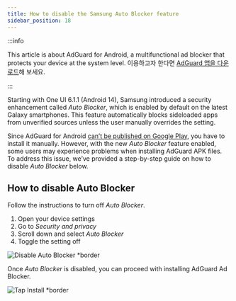 ```yaml
---
title: How to disable the Samsung Auto Blocker feature
sidebar_position: 18
---
```


:::info

This article is about AdGuard for Android, a multifunctional ad blocker that protects your device at the system level. 이용하고자 한다면 [AdGuard 앱을 다운로드](https://agrd.io/download-kb-adblock)해 보세요.

:::

Starting with One UI 6.1.1 (Android 14), Samsung introduced a security enhancement called _Auto Blocker_, which is enabled by default on the latest Galaxy smartphones. This feature automatically blocks sideloaded apps from unverified sources unless the user manually overrides the setting.

Since AdGuard for Android [can’t be published on Google Play](https://adguard.com/en/blog/adguard-google-play-removal.html), you have to install it manually. However, with the new _Auto Blocker_ feature enabled, some users may experience problems when installing AdGuard APK files. To address this issue, we’ve provided a step-by-step guide on how to disable _Auto Blocker_ below.

## How to disable Auto Blocker

Follow the instructions to turn off _Auto Blocker_.

1. Open your device settings
2. Go to _Security and privacy_
3. Scroll down and select _Auto Blocker_
4. Toggle the setting off

![Disable Auto Blocker \*border](https://cdn.adtidy.org/content/kb/ad_blocker/android/solving_problems/auto-blocker/auto_blocker_en.png)

Once _Auto Blocker_ is disabled, you can proceed with installing AdGuard Ad Blocker.

![Tap Install \*border](https://cdn.adtidy.org/content/kb/ad_blocker/android/solving_problems/auto-blocker/install_en.png)
